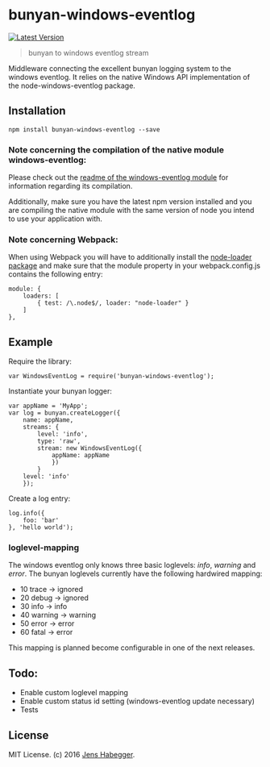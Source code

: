 # bunyan-windows-eventlog

[![Latest Version](https://img.shields.io/npm/v/bunyan-windows-eventlog.svg?style=flat-square)](https://npmjs.org/package/bunyan-windows-eventlog)

> bunyan to windows eventlog stream

Middleware connecting the excellent bunyan logging system to the windows eventlog. It relies on the native Windows API implementation of the node-windows-eventlog package. 

## Installation

    npm install bunyan-windows-eventlog --save 

### Note concerning the compilation of the native module windows-eventlog:

Please check out the [readme of the windows-eventlog module](https://github.com/jfromaniello/node-windows-eventlog) for information regarding its compilation. 

Additionally, make sure you have the latest npm version installed and you are compiling the native module with the same version of node you intend to use your application with.

### Note concerning Webpack:

When using Webpack you will have to additionally install the [node-loader package](https://www.npmjs.com/package/node-loader) and make sure that the module property in your webpack.config.js contains the following entry:

    module: {
        loaders: [
            { test: /\.node$/, loader: "node-loader" }
        ]
    },

## Example

Require the library:

    var WindowsEventLog = require('bunyan-windows-eventlog');

Instantiate your bunyan logger:

    var appName = 'MyApp';
    var log = bunyan.createLogger({
        name: appName,
        streams: {
            level: 'info',
            type: 'raw',
            stream: new WindowsEventLog({ 
                appName: appName 
                })
            }
        level: 'info'
        });

Create a log entry:

    log.info({
        foo: 'bar'
    }, 'hello world');

### loglevel-mapping

The windows eventlog only knows three basic loglevels: *info*, *warning* and *error*. The bunyan loglevels currently have the following hardwired mapping:
    
* 10 trace -> ignored
* 20 debug -> ignored
* 30 info -> info
* 40 warning -> warning
* 50 error -> error 
* 60 fatal -> error

This mapping is planned become configurable in one of the next releases.

## Todo:

* Enable custom loglevel mapping
* Enable custom status id setting (windows-eventlog update necessary)
* Tests

## License

MIT License. (c) 2016 [Jens Habegger](jfc.habegger@gmail.com).